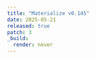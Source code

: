 ```yaml
---
title: "Materialize v0.145"
date: 2025-05-21
released: true
patch: 3
_build:
  render: never
---
```

